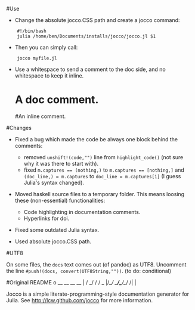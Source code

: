 #Use

- Change the absolute jocco.CSS path and create a jocco command:

~~~
	#!/bin/bash
	julia /home/ben/Documents/installs/jocco/jocco.jl $1
~~~

- Then you can simply call:

~~~
	jocco myfile.jl
~~~

- Use a whitespace to send a comment to the doc side, and no whitespace to keep it inline.

	# A doc comment.
	#An inline comment.

#Changes

- Fixed a bug which made the code be always one block behind the comments:

	- removed `unshift!(code,"")` line from `highlight_code()` (not sure why it was there to start with).
	- fixed `m.captures == (nothing,)` to `m.captures == [nothing,]`  and  `(doc_line,) = m.captures` to `doc_line = m.captures[1]` (I guess Julia's syntax changed). 

- Moved haskell source files to a temporary folder. This means loosing these (non-essential) functionalities:
	
	- Code highlighting in documentation comments.
	- Hyperlinks for doi.

- Fixed some outdated Julia syntax.

- Used absolute jocco.CSS path.

#UTF8

On some files, the `docs` text comes out (of pandoc) as UTF8. Uncomment the line `#push!(docs, convert(UTF8String,""))`. (to do: conditional)

#Original README
                             o
                                __   __   __   __
                             | /  \_/    /    /  \_
                             |/\__/ \___/\___/\__/
                            /|
                            \|

Jocco is a simple literate-programming-style documentation generator for
Julia.  See http://lcw.github.com/jocco for more information.
